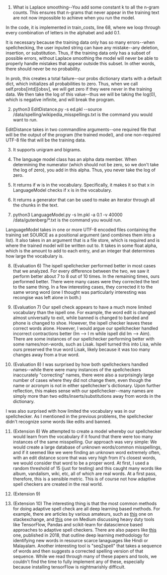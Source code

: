 1. What is Laplace smoothing--You add some constant k to all the n-gram counts. This ensures that n-grams that never appear in the training text are not now impossible to achieve when you run the model.

In the code, it is implemented in train_costs, line 68, where we loop through every combination of letters in the alphabet and add 0.1.

It is necessary because the training data only has so many errors--when spellchecking, the user inputed string can have any mistake--any deletion, insertion, or substitution. Thus, if the training data only has a subset of possible errors, without Laplace smoothing the model will never be able to properly handle mistakes that appear outside this subset. In other words, there should never be no probability.

In prob, this creates a total failure--our probs dictionary starts with a default dict, which initializes all probabilities to zero. Thus, when we call self.probs[intd][obsv], we will get zero if they were never in the training data. We then take the log of this value--thus we will be taking the log(0), which is negative infinite, and will break the program.

2. python3 EditDistance.py -s ed.pkl --source /data/spelling/wikipedia_misspellings.txt is the command you would want to run. 

EditDistance takes in two commandline arguments--one required file that will be the output of the program (the trained model), and one non-required UTF-8 file that will be the training data. 

3. It supports unigram and bigrams.

4. The language model class has an alpha data member. When determining the numerator (which should not be zero, so we don't take the log of zero), you add in this alpha. Thus, you never take the log of zero.

5. It returns if w is in the vocabulary. Specifically, it makes it so that x in LanguageModel checks if x is in the vocabulary.

6. It returns a generator that can be used to make an iterator through all the chunks in the text.

7. python3 LanguageModel.py -s lm.pkl -a 0.1 -v 40000 /data/gutenberg/*.txt is the command you would run. 

LanguageModel takes in one or more UTF-8 encoded files containing the training set SOURCE as a positional argument (and combines them into a list). It also takes in an argument that is a file store, which is required and is where the trained model will be written out to. It takes in some float alpha, which is the amount to add to each entry, and an integer that determines how large the vocabulary is. 

8. (Evaluation 6) The ispell spellchecker performed better in most cases that we analyzed. For every difference between the two, we saw it perform better about 7 to 8 out of 10 times. In the remaining times, ours performed better. There were many cases were they corrected the text to the same thing. In a few interesting cases, they corrected it to the same wrong word (one I thought was particularly interesting was recongise was left alone in both.)

9. (Evaluation 7) Our spell check appears to have a much more limited vocabulary than the ispell one. For example, the word edit is changed almost universally to exit, while banned is changed to banded and phone is changed to shoe. However, the ispell checker leaves these correct words alone. However, I would argue our spellchecker handled incorrect contractions better (Im --> I m while ispell did Im --> Aim). There are some instances of our spellchecker performing better with some names/non-words, such as Lisak. Ispell turned this into Lisa, while ours preserved the true word Lisak, likely because it was too many changes away from a true word.

10. (Evaluation 8) I was surprised by how both spellcheckers handled names--while there were many instances of the spellcheckers inaccurately "correcting" names, there were also a surprisingly large number of cases where they did not change them, even though the name or acronym is not in either spellchecker's dictionary. Upon further reflection, this makes sense with our spellchecker--many names are simply more than two edits/inserts/substitutions away from words in the dictionary.

I was also surprised with how limited the vocabulary was in our spellchecker. As I mentioned in the previous problems, the spellchecker didn't recognize some words like edits and banned.

11. (Extension 8) We attempted to create a model whereby our spellchecker would learn from the vocabulary if it found that there were too many instances of the same misspelling. Our approach was very simple: We would create a large database of unknown words/common misspellings, and if it seemed like we were finding an unknown word extremely often, with an edit distance score that was very high from it's closest words, we would consider that word to be a proper word. At first, I used a random threshold of 15 (just for testing) and this caught many words like album, vandalism, wiki, etc, all of which are real words. At a first pass, therefore, this is a sensible metric.
This is of course not how adaptive spell checkers are created in the real world. 

12. (Extension 9)

13. (Extension 10) The interesting thing is that the most common methods for doing adaptive spell check are all deep learning based methods. For example, there are articles by various amateurs, such as [this](https://datascience.stackexchange.com/questions/16128/algorithms-and-techniques-for-spell-checking) one on stackexchange, and [this](https://towardsdatascience.com/creating-a-spell-checker-with-tensorflow-d35b23939f60) one on Medium discussing heavy duty tools like TensorFlow, Pandas and scikit-learn for datascience based approaches to adaptive spell checkers. There are also papers like [this](http://aclweb.org/anthology/P18-3021) one, published in 2018, that outline deep learning methodology for identifying new words in resource scarce lanaguages like Hindi or Malayalam. Another interesting tool is "seq2spell" that takes a sequence of words and then suggests a corrected spelling version of that sequence. While we read through many of these papers and tools, we couldn't find the time to fully implement any of these, especially because installing tensorFlow is nightmarishly difficult.